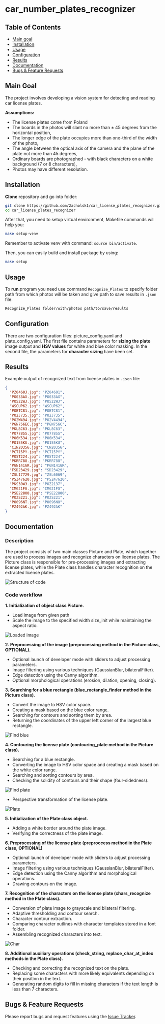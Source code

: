 # car_number_plates_recognizer


## Table of Contents
- [Main goal](#main-goal)
- [Installation](#installation)
- [Usage](#usage)
- [Configuration](#configuration)
- [Results](#results)
- [Documentation](#documentation)
- [Bugs & Feature Requests](#bugs--feature-requests)

## Main Goal

The project involves developing a vision system for detecting and reading car license plates.

**Assumptions:**
- The license plates come from Poland
- The boards in the photos will slant no more than ± 45 degrees from the horizontal position,
- The longer edge of the plate occupies more than one-third of the width of the photo,
- The angle between the optical axis of the camera and the plane of the plate not more than 45 degrees,
- Ordinary boards are photographed - with black characters on a white background (7 or 8 characters),
- Photos may have different resolution.


## Installation

**Clone** repository and go into folder:
```bash
git clone https://github.com/2acholsk1/car_license_plates_recognizer.git
cd car_license_plates_recognizer
```

After that, you need to setup virtual environment, Makefile commands will help you:
```bash
make setup-venv
```
Remember to activate venv with command: `source bin/activate`.

Then, you can easily build and install package by using:
```bash
make setup
```

## Usage

To **run** program you need use command `Recognize_Plates` to specify folder path from which photos will be taken and give path to save results in `.json` file.
```bash
Recognize_Plates folder/with/photos path/to/save/results
```

## Configuration

There are two configuration files: picture_config.yaml and plate_config.yaml. The first file contains parameters for **sizing the plate** image output and **HSV values** for white and blue color masking. In the second file, the parameters for **character sizing** have been set.


## Results

Example output of recognized text from license plates in `.json` file:
```json
{
  "PZ0460J.jpg": "PZ04601",
  "PO033AX.jpg": "PO033AX",
  "PO522WJ.jpg": "PO522WJ",
  "WSCUP62.jpg": "WSCUP62",
  "POBTC81.jpg": "POBTC81",
  "PO2J735.jpg": "PO2J735",
  "PO2W494.jpg": "PO2V4494",
  "PGN756EC.jpg": "PGN756C",
  "PKL8C63.jpg": "PKL8C63",
  "PO778SS.jpg": "PO778SS",
  "PO6K534.jpg": "PO6K534",
  "PO155KU.jpg": "PO155KU",
  "CIN20356.jpg": "CN20356",
  "PCT15PY.jpg": "PCT15PY",
  "PO5T224.jpg": "PO5T224",
  "PKRR788.jpg": "PKRR788",
  "PGN141GR.jpg": "PGN141GR",
  "FSD23429.jpg": "SD23429",
  "ZSL17729.jpg": "ZSL6069",
  "PSZ47620.jpg": "PSZ47620",
  "PKS30W3.jpg": "POZ2137",
  "CMG21FG.jpg": "CMG21FG",
  "PSE22800.jpg": "PSE22800",
  "POZS221.jpg": "POZS221",
  "PO096NT.jpg": "PO096N8",
  "PZ492AK.jpg": "PZ492AK"
}
```

## Documentation

### Description

The project consists of two main classes Picture and Plate, which together are used to process images and recognize characters on license plates. The Picture class is responsible for pre-processing images and extracting license plates, while the Plate class handles character recognition on the extracted license plates.

![Structure of code](data/classes_car-reco.drawio.png)

### Code workflow

**1. Initialization of object class Picture.**
- Load image from given path
- Scale the image to the specified width size_init while maintaining the aspect ratio.

![Loaded image](data/photos/init_image.png)

**2. Preprocessing of the image (preprocessing method in the Picture class, OPTIONAL).**
- Optional launch of developer mode with sliders to adjust processing parameters.
- Image filtering using various techniques (GaussianBlur, bilateralFilter).
- Edge detection using the Canny algorithm.
- Optional morphological operations (erosion, dilation, opening, closing).



**3. Searching for a blue rectangle (blue_rectangle_finder method in the Picture class).**
- Convert the image to HSV color space.
- Creating a mask based on the blue color range.
- Searching for contours and sorting them by area.
- Returning the coordinates of the upper left corner of the largest blue rectangle.

![Find blue](data/photos/find_blue.png)

**4. Contouring the license plate (contouring_plate method in the Picture class).**
- Searching for a blue rectangle.
- Converting the image to HSV color space and creating a mask based on the white color range.
- Searching and sorting contours by area.
- Checking the solidity of contours and their shape (four-sidedness).

![Find plate](data/photos/find_contour.png)

- Perspective transformation of the license plate.

![Plate](data/photos/plate.png)

**5. Initialization of the Plate class object.**
- Adding a white border around the plate image.
- Verifying the correctness of the plate image.

**6. Preprocessing of the license plate (preproccess method in the Plate class, OPTIONAL)**
- Optional launch of developer mode with sliders to adjust processing parameters.
- Image filtering using various techniques (GaussianBlur, bilateralFilter).
- Edge detection using the Canny algorithm and morphological operations.
- Drawing contours on the image.

**7. Recognition of the characters on the license plate (chars_recognize method in the Plate class).**
- Conversion of plate image to grayscale and bilateral filtering.
- Adaptive thresholding and contour search.
- Character contour extraction.
- Comparing character outlines with character templates stored in a font folder.
- Assembling recognized characters into text.

![Char](data/photos/p.png)

**8. Additional auxiliary operations (check_string, replace_char_at_index methods in the Plate class).**
- Checking and correcting the recognized text on the plate.
- Replacing some characters with more likely equivalents depending on their position in the text.
- Generating random digits to fill in missing characters if the text length is less than 7 characters.

## Bugs & Feature Requests

Please report bugs and request features using the [Issue Tracker](https://github.com/2acholsk1/car_license_plates_recognizer/issues).
